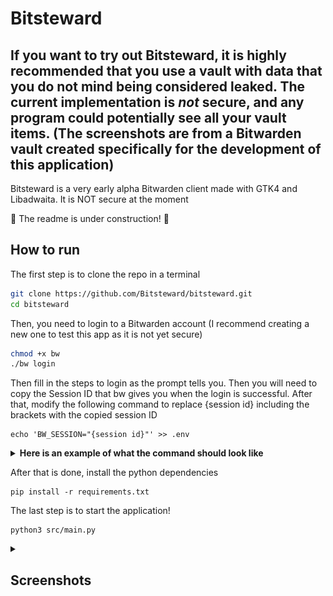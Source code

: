 # Bitsteward
## If you want to try out Bitsteward, it is highly recommended that you use a vault with data that you do not mind being considered leaked. The current implementation is *not* secure, and any program could potentially see all your vault items. (The screenshots are from a Bitwarden vault created specifically for the development of this application)

Bitsteward is a very early alpha Bitwarden client made with GTK4 and Libadwaita. It is NOT secure at the moment

🚧 The readme is under construction! 🚧

## How to run
The first step is to clone the repo in a terminal
```bash
git clone https://github.com/Bitsteward/bitsteward.git
cd bitsteward
```
Then, you need to login to a Bitwarden account (I recommend creating a new one to test this app as it is not yet secure)
```bash
chmod +x bw
./bw login
```
Then fill in the steps to login as the prompt tells you.
Then you will need to copy the Session ID that bw gives you when the login is successful.
After that, modify the following command to replace {session id} including the brackets with the copied session ID
```
echo 'BW_SESSION="{session id}"' >> .env
```
<details>
    <summary><b>Here is an example of what the command should look like</b></summary>
    
    echo 'BW_SESSION="vdXQ7mRYtcFXueH/Ml+ZgvK//V+0cTJpuAVddMwttNEvVHU6d6xaaRdYokv/9Jqw1uofMq82/B3y/MpV2Yh3Qg=="' >> .env
</details>

After that is done, install the python dependencies
```
pip install -r requirements.txt
```
The last step is to start the application!
```
python3 src/main.py
```


<details>
    <summary><h2>Screenshots</h2></summary>

<picture>
  <source srcset="/screenshots/full-dark-1.png?raw=true" media="(prefers-color-scheme: dark)">
  <img src="/screenshots/full-light-1.png?raw=true" title="App with two columns" alt="screenshot-desktop">
</picture>
    
<picture>
  <source srcset="/screenshots/mobile-dark-1.png?raw=true" media="(prefers-color-scheme: dark)">
  <img src="/screenshots/mobile-light-1.png?raw=true" title="App with two columns" alt="screenshot-desktop">
</picture>
</details>

